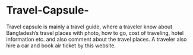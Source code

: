 # Travel-Capsule-
Travel capsule is mainly a travel guide, where a traveler know about Bangladesh’s travel places with photo, how to go, cost of traveling, hotel information etc. and also comment about the travel places. A traveler also hire a car and book air ticket by this website.
